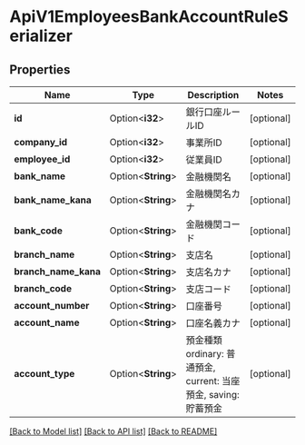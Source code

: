 # ApiV1EmployeesBankAccountRuleSerializer

## Properties

Name | Type | Description | Notes
------------ | ------------- | ------------- | -------------
**id** | Option<**i32**> | 銀行口座ルールID | [optional]
**company_id** | Option<**i32**> | 事業所ID | [optional]
**employee_id** | Option<**i32**> | 従業員ID | [optional]
**bank_name** | Option<**String**> | 金融機関名 | [optional]
**bank_name_kana** | Option<**String**> | 金融機関名カナ | [optional]
**bank_code** | Option<**String**> | 金融機関コード | [optional]
**branch_name** | Option<**String**> | 支店名 | [optional]
**branch_name_kana** | Option<**String**> | 支店名カナ | [optional]
**branch_code** | Option<**String**> | 支店コード | [optional]
**account_number** | Option<**String**> | 口座番号 | [optional]
**account_name** | Option<**String**> | 口座名義カナ | [optional]
**account_type** | Option<**String**> | 預金種類 ordinary: 普通預金, current: 当座預金, saving: 貯蓄預金 | [optional]

[[Back to Model list]](../README.md#documentation-for-models) [[Back to API list]](../README.md#documentation-for-api-endpoints) [[Back to README]](../README.md)


